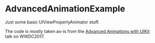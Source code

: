 # AdvancedAnimationExample

Just some basic UIViewPropertyAnimator stuff.

The code is mostly taken as-is from the [Advanced Animations with UIKit](https://developer.apple.com/videos/play/wwdc2017/230/) talk on WWDC2017.

